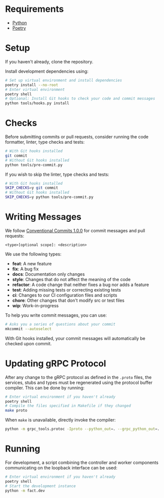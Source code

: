 # Requirements

- [Python](https://www.python.org/downloads/)
- [Poetry](https://python-poetry.org)

# Setup

If you haven't already, clone the repository.

Install development dependencies using:

```sh
# Set up virtual environment and install dependencies
poetry install --no-root
# Enter virtual environment
poetry shell
# Optional: Install Git hooks to check your code and commit messages
python tools/hooks.py install
```

# Checks

Before submitting commits or pull requests, consider running the code formatter,
linter, type checks and tests:

```sh
# With Git hooks installed
git commit
# Without Git hooks installed
python tools/pre-commit.py
```

If you wish to skip the linter, type checks and tests:

```sh
# With Git hooks installed
SKIP_CHECKS=y git commit
# Without Git hooks installed
SKIP_CHECKS=y python tools/pre-commit.py
```

# Writing Messages

We follow [Conventional Commits 1.0.0](https://www.conventionalcommits.org/en/v1.0.0/#summary)
for commit messages and pull requests:

```
<type>[optional scope]: <description>
```

We use the following types:

- **feat**: A new feature
- **fix**: A bug fix
- **docs**: Documentation only changes
- **style**: Changes that do not affect the meaning of the code
- **refactor**: A code change that neither fixes a bug nor adds a feature
- **test**: Adding missing tests or correcting existing tests
- **ci**: Changes to our CI configuration files and scripts
- **chore**: Other changes that don't modify src or test files
- **wip**: Work-in-progress

To help you write commit messages, you can use:

```sh
# Asks you a series of questions about your commit
mkcommit --autoselect
```

With Git hooks installed, your commit messages will automatically be checked
upon commit.

# Updating gRPC Protocol

After any change to the gRPC protocol as defined in the `.proto` files, the
services, stubs and types must be regenerated using the protocol buffer compiler.
This can be done by running:

```sh
# Enter virtual environment if you haven't already
poetry shell
# Compile the files specified in Makefile if they changed
make proto
```

When `make` is unavailable, directly invoke the compiler:

```sh
python -m grpc_tools.protoc -Iproto --python_out=. --grpc_python_out=. --mypy_out=. --proto_path=proto proto/fact/controller.proto
```

# Running

For development, a script combining the controller and worker components
communicating on the loopback interface can be used:

```sh
# Enter virtual environment if you haven't already
poetry shell
# Start the development instance
python -m fact.dev
```

<!-- vim: set conceallevel=2 et ts=2 sw=2: -->
